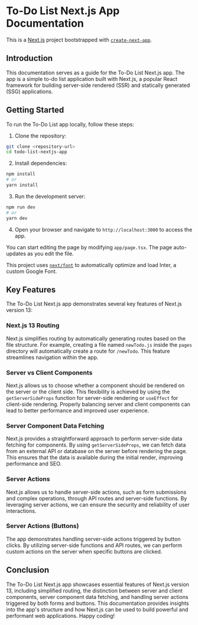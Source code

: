 # To-Do List Next.js App Documentation
This is a [Next.js](https://nextjs.org/) project bootstrapped with [`create-next-app`](https://github.com/vercel/next.js/tree/canary/packages/create-next-app).

## Introduction

This documentation serves as a guide for the To-Do List Next.js app. The app is a simple to-do list application built with Next.js, a popular React framework for building server-side rendered (SSR) and statically generated (SSG) applications.

## Getting Started

To run the To-Do List app locally, follow these steps:

1. Clone the repository:

```bash
git clone <repository-url>
cd todo-list-nextjs-app
```

2. Install dependencies:
```bash
npm install
# or
yarn install
```

3. Run the development server:
```bash
npm run dev
# or
yarn dev
```

4. Open your browser and navigate to `http://localhost:3000` to access the app.

You can start editing the page by modifying `app/page.tsx`. The page auto-updates as you edit the file.

This project uses [`next/font`](https://nextjs.org/docs/basic-features/font-optimization) to automatically optimize and load Inter, a custom Google Font.

## Key Features

The To-Do List Next.js app demonstrates several key features of Next.js version 13:

### Next.js 13 Routing

Next.js simplifies routing by automatically generating routes based on the file structure. For example, creating a file named `newTodo.js` inside the `pages` directory will automatically create a route for `/newTodo`. This feature streamlines navigation within the app.

### Server vs Client Components

Next.js allows us to choose whether a component should be rendered on the server or the client side. This flexibility is achieved by using the `getServerSideProps` function for server-side rendering or `useEffect` for client-side rendering. Properly balancing server and client components can lead to better performance and improved user experience.

### Server Component Data Fetching

Next.js provides a straightforward approach to perform server-side data fetching for components. By using `getServerSideProps`, we can fetch data from an external API or database on the server before rendering the page. This ensures that the data is available during the initial render, improving performance and SEO.

### Server Actions

Next.js allows us to handle server-side actions, such as form submissions and complex operations, through API routes and server-side functions. By leveraging server actions, we can ensure the security and reliability of user interactions.

### Server Actions (Buttons)

The app demonstrates handling server-side actions triggered by button clicks. By utilizing server-side functions and API routes, we can perform custom actions on the server when specific buttons are clicked.

## Conclusion

The To-Do List Next.js app showcases essential features of Next.js version 13, including simplified routing, the distinction between server and client components, server component data fetching, and handling server actions triggered by both forms and buttons. This documentation provides insights into the app's structure and how Next.js can be used to build powerful and performant web applications. Happy coding!
